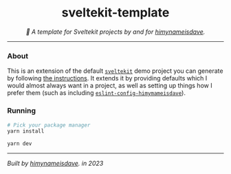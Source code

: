 <div align="center" margin="0 auto 20px">
  <h1>sveltekit-template</h1>
  <p style="font-style: italic;">
    📑 A template for Sveltekit projects by and for <a href="https://github.com/himynameisdave">himynameisdave</a>.
  </p>
</div>

---

### About

This is an extension of the default [`sveltekit`](https://kit.svelte.dev) demo project you can generate by following [the instructions](https://kit.svelte.dev/docs/creating-a-project). It extends it by providing defaults which I would almost always want in a project, as well as setting up things how I prefer them (such as including [`eslint-config-himymameisdave`](https://github.com/himynameisdave/eslint-config-himynameisdave)).

### Running

```bash
# Pick your package manager
yarn install

yarn dev
```

---

_Built by <a href="https://github.com/himynameisdave">himynameisdave</a>. in 2023_
